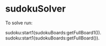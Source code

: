 # sudokuSolver


To solve run:

sudoku:start1(sudokuBoards:getFullBoard1()).
sudoku:start1(sudokuBoards:getFullBoard()).

